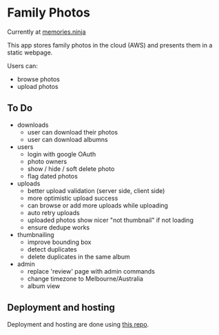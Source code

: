 # Family Photos

Currently at [memories.ninja](https://memories.ninja)

This app stores family photos in the cloud (AWS) and presents them in a static webpage.

Users can:

* browse photos
* upload photos

## To Do

* downloads
    - user can download their photos
    - user can download albumns
* users
    - login with google OAuth
    - photo owners
    - show / hide / soft delete photo
    - flag dated photos
* uploads
    - better upload validation (server side, client side)
    - more optimistic upload success
    - can browse or add more uploads while uploading
    - auto retry uploads
    - uploaded photos show nicer "not thumbnail" if not loading
    - ensure dedupe works
* thumbnailing
    - improve bounding box
    - detect duplicates
    - delete duplicates in the same album
* admin
    - replace 'review' page with admin commands
    - change timezone to Melbourne/Australia
    - album view


## Deployment and hosting

Deployment and hosting are done using [this repo](https://github.com/MattSegal/swarm-infra).
